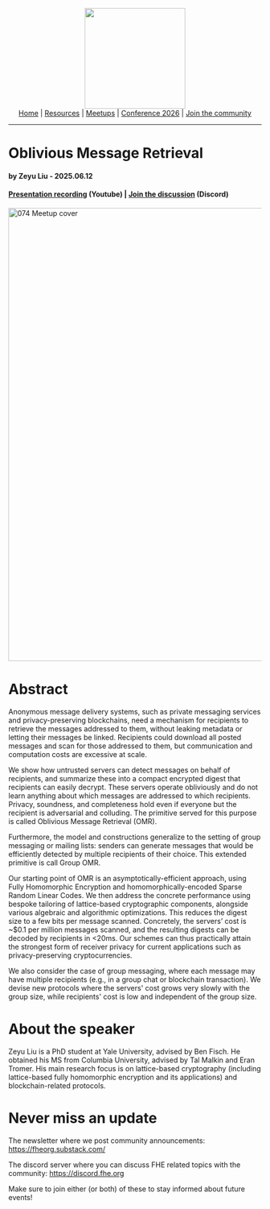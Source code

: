 <!-- Main header navigation -->
<p align="center">
  <img width="200" src="https://user-images.githubusercontent.com/5758427/180978488-db825482-5a58-4c7c-9589-c494a6f0be04.png"><br/>
  <a href="https://fhe-org.github.io">Home</a> | <a href="https://fhe-org.github.io/resources">Resources</a> | <a href="https://fhe-org.github.io/meetups/">Meetups</a> | <a href="https://fhe-org.github.io/conferences/conference-2026/">Conference 2026</a> | <a href="https://fhe-org.github.io/community">Join the community</a>
</p>
<hr/>
<!-- /Main header navigation -->

#  Oblivious Message Retrieval
#### by Zeyu Liu - 2025.06.12
#### <a href="https://youtu.be/rAU5m8RtrxI">Presentation recording</a> (Youtube) | <a href="https://discord.fhe.org">Join the discussion</a> (Discord)

<a href="https://lu.ma/w6qnv4zz"><img width="900" alt="074 Meetup cover" src="https://github.com/user-attachments/assets/1af775be-54dc-4f87-9623-47ce29cecfdc" /></a>

# Abstract

Anonymous message delivery systems, such as private messaging services and privacy-preserving blockchains, need a mechanism for recipients to retrieve the messages addressed to them, without leaking metadata or letting their messages be linked. Recipients could download all posted messages and scan for those addressed to them, but communication and computation costs are excessive at scale.

We show how untrusted servers can detect messages on behalf of recipients, and summarize these into a compact encrypted digest that recipients can easily decrypt. These servers operate obliviously and do not learn anything about which messages are addressed to which recipients. Privacy, soundness, and completeness hold even if everyone but the recipient is adversarial and colluding. The primitive served for this purpose is called Oblivious Message Retrieval (OMR).

Furthermore, the model and constructions generalize to the setting of group messaging or mailing lists: senders can generate messages that would be efficiently detected by multiple recipients of their choice. This extended primitive is call Group OMR.

Our starting point of OMR is an asymptotically-efficient approach, using Fully Homomorphic Encryption and homomorphically-encoded Sparse Random Linear Codes. We then address the concrete performance using bespoke tailoring of lattice-based cryptographic components, alongside various algebraic and algorithmic optimizations. This reduces the digest size to a few bits per message scanned. Concretely, the servers’ cost is ~$0.1 per million messages scanned, and the resulting digests can be decoded by recipients in <20ms. Our schemes can thus practically attain the strongest form of receiver privacy for current applications such as privacy-preserving cryptocurrencies.

We also consider the case of group messaging, where each message may have multiple recipients (e.g., in a group chat or blockchain transaction). We devise new protocols where the servers' cost grows very slowly with the group size, while recipients' cost is low and independent of the group size.

# About the speaker

Zeyu Liu is a PhD student at Yale University, advised by Ben Fisch. He obtained his MS from Columbia University, advised by Tal Malkin and Eran Tromer. His main research focus is on lattice-based cryptography (including lattice-based fully homomorphic encryption and its applications) and blockchain-related protocols.

# Never miss an update

The newsletter where we post community announcements: https://fheorg.substack.com/

The discord server where you can discuss FHE related topics with the community: https://discord.fhe.org

Make sure to join either (or both) of these to stay informed about future events!
